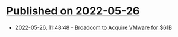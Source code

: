 # [Published on 2022-05-26](index.md)

* [2022-05-26, 11:48:48](https://news.ycombinator.com/item?id=31517184) - [Broadcom to Acquire VMware for $61B](https://www.reuters.com/markets/us/chipmaker-broadcom-buy-vmware-61-bln-deal-2022-05-26/)
